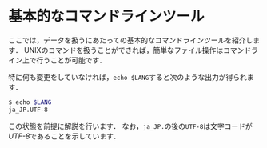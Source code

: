 # 基本的なコマンドラインツール

ここでは，データを扱うにあたっての基本的なコマンドラインツールを紹介します．
UNIXのコマンドを扱うことができれば，簡単なファイル操作はコマンドライン上で行うことが可能です．

特に何も変更をしていなければ，`echo $LANG`すると次のような出力が得られます．

```sh
$ echo $LANG
ja_JP.UTF-8
```

この状態を前提に解説を行います．
なお，`ja_JP.`の後の`UTF-8`は文字コードが*UTF-8*であることを示しています．
